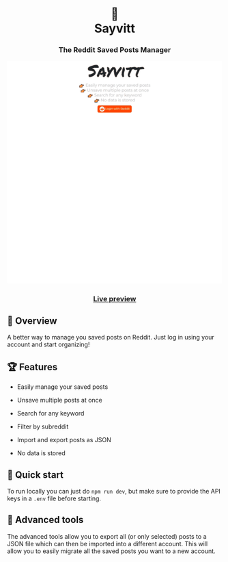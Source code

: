 <h1 align="center">🧡<br>
  Sayvitt
</h1>
<h3 align="center">The Reddit Saved Posts Manager</h3>

<div align="center" > 
<img src="./preview/sayvitt.gif" />
</div>
<h3 align="center"><a href="https://sayvitt.reshra.xyz" target="_blank">Live preview </a></h3>

## 💬 Overview

A better way to manage you saved posts on Reddit. Just log in using your account and start organizing!

## 🏆 Features

- Easily manage your saved posts

- Unsave multiple posts at once

- Search for any keyword

- Filter by subreddit

- Import and export posts as JSON

- No data is stored

## 🚀 Quick start

To run locally you can just do `npm run dev`, but make sure to provide the API keys in a `.env` file before starting.

## 🧠 Advanced tools

The advanced tools allow you to export all (or only selected) posts to a JSON file which can then be imported into a different account. This will allow you to easily migrate all the saved posts you want to a new account.